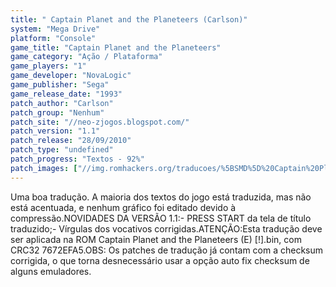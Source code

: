 ```yaml
---
title: " Captain Planet and the Planeteers (Carlson)"
system: "Mega Drive"
platform: "Console"
game_title: "Captain Planet and the Planeteers"
game_category: "Ação / Plataforma"
game_players: "1"
game_developer: "NovaLogic"
game_publisher: "Sega"
game_release_date: "1993"
patch_author: "Carlson"
patch_group: "Nenhum"
patch_site: "//neo-zjogos.blogspot.com/"
patch_version: "1.1"
patch_release: "28/09/2010"
patch_type: "undefined"
patch_progress: "Textos - 92%"
patch_images: ["//img.romhackers.org/traducoes/%5BSMD%5D%20Captain%20Planet%20and%20the%20Planeteers%20-%20Carlson%20-%201.png","//img.romhackers.org/traducoes/%5BSMD%5D%20Captain%20Planet%20and%20the%20Planeteers%20-%20Carlson%20-%202.png","//img.romhackers.org/traducoes/%5BSMD%5D%20Captain%20Planet%20and%20the%20Planeteers%20-%20Carlson%20-%203.png"]
---
```

Uma boa tradução. A maioria dos textos do jogo está traduzida, mas não está acentuada, e nenhum gráfico foi editado devido à compressão.NOVIDADES DA VERSÃO 1.1:- PRESS START da tela de título traduzido;- Vírgulas dos vocativos corrigidas.ATENÇÃO:Esta tradução deve ser aplicada na ROM Captain Planet and the Planeteers (E) [!].bin, com CRC32 7672EFA5.OBS: Os patches de tradução já contam com a checksum corrigida, o que torna desnecessário usar a opção auto fix checksum de alguns emuladores.